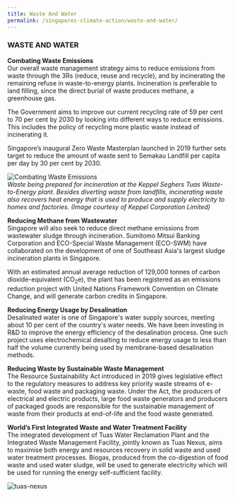 ```yaml
---
title: Waste And Water
permalink: /singapores-climate-action/waste-and-water/
---
```




### WASTE AND WATER

**Combating Waste Emissions**
<br>Our overall waste management strategy aims to reduce emissions from waste through the 3Rs (reduce, reuse and recycle), and by incinerating the remaining refuse in waste-to-energy plants. Incineration is preferable to land filling, since the direct burial of waste produces methane, a greenhouse gas.

The Government aims to improve our current recycling rate of 59 per cent to 70 per cent by 2030 by looking into different ways to reduce emissions. This includes the policy of recycling more plastic waste instead of incinerating it.

Singapore’s inaugural Zero Waste Masterplan launched in 2019 further sets target to reduce the amount of waste sent to Semakau Landfill per capita per day by 30 per cent by 2030. 

![Combating Waste Emissions](/images/combating-waste-emissions.jpg "Combating Waste Emissions")  
<i>Waste being prepared for incineration at the Keppel Seghers Tuas Waste-to-Energy plant. Besides diverting waste from landfills, incinerating waste also recovers heat energy that is used to produce and supply electricity to homes and factories. (Image courtesy of Keppel Corporation Limited)</i>

**Reducing Methane from Wastewater**
<br>Singapore will also seek to reduce direct methane emissions from wastewater sludge through incineration. Sumitomo Mitsui Banking Corporation and ECO-Special Waste Management (ECO-SWM) have collaborated on the development of one of Southeast Asia's largest sludge incineration plants in Singapore.

With an estimated annual average reduction of 129,000 tonnes of carbon dioxide-equivalent (CO<sub>2</sub>e), the plant has been registered as an emissions reduction project with United Nations Framework Convention on Climate Change, and will generate carbon credits in Singapore.

**Reducing Energy Usage by Desalination**
<br>Desalinated water is one of Singapore's water supply sources, meeting about 10 per cent of the country's water needs. We have been investing in R&D to improve the energy efficiency of the desalination process. One such project uses electrochemical desalting to reduce energy usage to less than half the volume currently being used by membrane-based desalination methods.

**Reducing Waste by Sustainable Waste Management**
<br>The Resource Sustainability Act introduced in 2019 gives legislative effect to the regulatory measures to address key priority waste streams of e-waste, food waste and packaging waste. Under the Act, the producers of electrical and electric products, large food waste generators and producers of packaged goods are responsible for the sustainable management of waste from their products at end-of-life and the food waste generated. 

**World’s First Integrated Waste and Water Treatment Facility**
<br>The integrated development of Tuas Water Reclamation Plant and the Integrated Waste Management Facility, jointly known as Tuas Nexus, aims to maximise both energy and resources recovery in solid waste and used water treatment processes. Biogas, produced from the co-digestion of food waste and used water sludge, will be used to generate electricity which will be used for running the energy self-sufficient facility.  

![tuas-nexus](/images/tuas-nexus.png "tuas-nexus")
